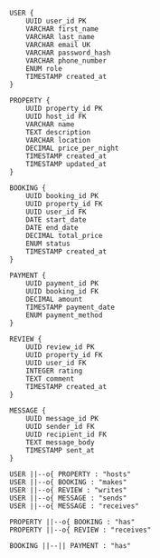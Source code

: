     USER {
        UUID user_id PK
        VARCHAR first_name
        VARCHAR last_name
        VARCHAR email UK
        VARCHAR password_hash
        VARCHAR phone_number
        ENUM role
        TIMESTAMP created_at
    }
    
    PROPERTY {
        UUID property_id PK
        UUID host_id FK
        VARCHAR name
        TEXT description
        VARCHAR location
        DECIMAL price_per_night
        TIMESTAMP created_at
        TIMESTAMP updated_at
    }
    
    BOOKING {
        UUID booking_id PK
        UUID property_id FK
        UUID user_id FK
        DATE start_date
        DATE end_date
        DECIMAL total_price
        ENUM status
        TIMESTAMP created_at
    }
    
    PAYMENT {
        UUID payment_id PK
        UUID booking_id FK
        DECIMAL amount
        TIMESTAMP payment_date
        ENUM payment_method
    }
    
    REVIEW {
        UUID review_id PK
        UUID property_id FK
        UUID user_id FK
        INTEGER rating
        TEXT comment
        TIMESTAMP created_at
    }
    
    MESSAGE {
        UUID message_id PK
        UUID sender_id FK
        UUID recipient_id FK
        TEXT message_body
        TIMESTAMP sent_at
    }

    USER ||--o{ PROPERTY : "hosts"
    USER ||--o{ BOOKING : "makes"
    USER ||--o{ REVIEW : "writes"
    USER ||--o{ MESSAGE : "sends"
    USER ||--o{ MESSAGE : "receives"
    
    PROPERTY ||--o{ BOOKING : "has"
    PROPERTY ||--o{ REVIEW : "receives"
    
    BOOKING ||--|| PAYMENT : "has"